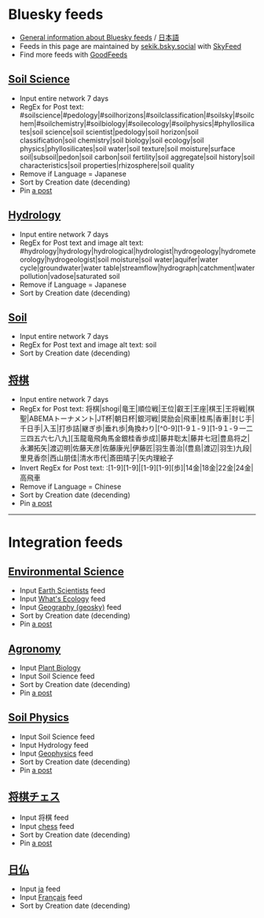 # Bluesky feeds

* [General information about Bluesky feeds](https://blueskyweb.xyz/blog/7-27-2023-custom-feeds) / [日本語](https://dev.classmethod.jp/articles/custom-feed-on-bluesky/)
* Feeds in this page are maintained by [sekik.bsky.social](https://bsky.app/profile/sekik.bsky.social) with [SkyFeed](https://skyfeed.app/)
* Find more feeds with [GoodFeeds](https://goodfeeds.co/)

## [Soil Science](https://bsky.app/profile/did:plc:ernqnkihzlup6rjajq55newo/feed/aaank5bgvqoty)

* Input entire network 7 days
* RegEx for Post text: #soilscience|#pedology|#soilhorizons|#soilclassification|#soilsky|#soilchem|#soilchemistry|#soilbiology|#soilecology|#soilphysics|#phyllosilicates|soil science|soil scientist|pedology|soil horizon|soil classification|soil chemistry|soil biology|soil ecology|soil physics|phyllosilicates|soil water|soil texture|soil moisture|surface soil|subsoil|pedon|soil carbon|soil fertility|soil aggregate|soil history|soil characteristics|soil properties|rhizosphere|soil quality
* Remove if Language = Japanese
* Sort by Creation date (decending)
* Pin [a post](https://bsky.app/profile/rivkafidel.bsky.social/post/3kadyadw3h22s)

## [Hydrology](https://bsky.app/profile/did:plc:ernqnkihzlup6rjajq55newo/feed/aaampf7bhqw5q)

* Input entire network 7 days
* RegEx for Post text and image alt text: #hydrology|hydrology|hydrological|hydrologist|hydrogeology|hydrometeorology|hydrogeologist|soil moisture|soil water|aquifer|water cycle|groundwater|water table|streamflow|hydrograph|catchment|water pollution|vadose|saturated soil
* Remove if Language = Japanese
* Sort by Creation date (decending)

## [Soil](https://bsky.app/profile/did:plc:ernqnkihzlup6rjajq55newo/feed/aaanoica57d7u)
* Input entire network 7 days
* RegEx for Post text and image alt text: soil
* Sort by Creation date (decending)

## [将棋](https://bsky.app/profile/did:plc:ernqnkihzlup6rjajq55newo/feed/aaal4wgo4xbvu)

* Input entire network 7 days
* RegEx for Post text: 将棋|shogi|竜王|順位戦|王位|叡王|王座|棋王|王将戦|棋聖|ABEMAトーナメント|JT杯|朝日杯|銀河戦|奨励会|飛車|桂馬|香車|封じ手|千日手|入玉|打歩詰|継ぎ歩|垂れ歩|角換わり|[^0-9][1-9１-９][1-9１-９一二三四五六七八九][玉龍竜飛角馬金銀桂香歩成]|藤井聡太|藤井七冠|豊島将之|永瀬拓矢|渡辺明|佐藤天彦|佐藤康光|伊藤匠|羽生善治|(豊島|渡辺|羽生)九段|里見香奈|西山朋佳|清水市代|斎田晴子|矢内理絵子
* Invert RegEx for Post text: :[1-9][1-9]|[1-9][1-9][歩]|14金|18金|22金|24金|高飛車
* Remove if Language = Chinese
* Sort by Creation date (decending)
* Pin [a post](https://bsky.app/profile/sekik.bsky.social/post/3kaehkpqg5623)

----
# Integration feeds

## [Environmental Science](https://bsky.app/profile/did:plc:ernqnkihzlup6rjajq55newo/feed/aaanuauyti5xa)
* Input [Earth Scientists](https://bsky.app/profile/did:plc:lpl45lei6abqpvmet5htdbtb/feed/aaakc72k5sgcs) feed
* Input [What's Ecology](https://bsky.app/profile/did:plc:gwk23pspkzx7ifoxvqvuab5q/feed/aaakgoc6mcrr2) feed
* Input [Geography (geosky)](https://bsky.app/profile/did:plc:lhxnyveivbrnaqrcpx66p4i6/feed/aaalixkrroruk) feed
* Sort by Creation date (decending)
* Pin [a post](https://bsky.app/profile/sekik.bsky.social/post/3kagipv2tfm2a)

## [Agronomy](https://bsky.app/profile/did:plc:ernqnkihzlup6rjajq55newo/feed/aaantbjzg7djy)
* Input [Plant Biology](https://bsky.app/profile/did:plc:kpmeqsgi52jt2vz2ttaj43nq/feed/aaaeatp4hrxjg)
* Input Soil Science feed
* Sort by Creation date (decending)
* Pin [a post](https://bsky.app/profile/sekik.bsky.social/post/3kagh5z237w2s)

## [Soil Physics](https://bsky.app/profile/did:plc:ernqnkihzlup6rjajq55newo/feed/aaannfipjzftu)
* Input Soil Science feed
* Input Hydrology feed
* Input [Geophysics](https://bsky.app/profile/did:plc:lyrmsmhhg7vzz4ghj44y5xzq/feed/33fb4f87d25f) feed
* Sort by Creation date (decending)
* Pin [a post](https://bsky.app/profile/sekik.bsky.social/post/3kaetvdy6vc2r)

## [将棋チェス](https://bsky.app/profile/did:plc:ernqnkihzlup6rjajq55newo/feed/aaannnlbzuu5a)
* Input 将棋 feed
* Input [chess](https://bsky.app/profile/did:plc:g2cguuwba4l6tc2q3f6hvdjj/feed/aaaeldizmv4qs) feed
* Sort by Creation date (decending)
* Pin [a post](https://bsky.app/profile/sekik.bsky.social/post/3kaevf5rvzv2s)

## [日仏](https://bsky.app/profile/did:plc:ernqnkihzlup6rjajq55newo/feed/aaanpa3uiz2oo)
* Input [ja](https://bsky.app/profile/did:plc:kwibnjihi6sfdphwfzlogfwi/feed/jp-cluster) feed
* Input [Français](https://bsky.app/profile/did:plc:3ymx6k52ttdcfhm6ukb3vkdc/feed/aaapfgedc4ggi) feed
* Sort by Creation date (decending)

